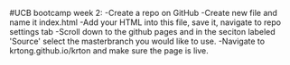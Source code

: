 #UCB bootcamp week 2:
-Create a repo on GitHub
-Create new file and name it index.html
-Add your HTML into this file, save it, navigate to repo settings tab
-Scroll down to the github pages and in the seciton labeled 'Source' select the masterbranch you would like to use.
-Navigate to krtong.github.io/krton and make sure the page is live. 